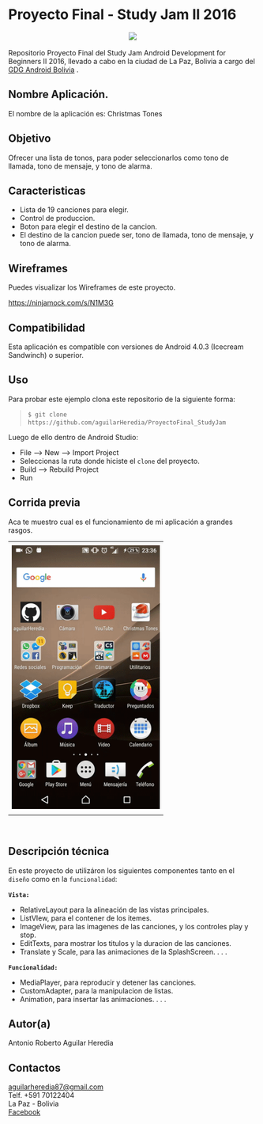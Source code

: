 Proyecto Final - Study Jam II 2016
===
<div align="center">
    <center>
        <img src="http://developerstudyjams.com/images/masthead.png" width="400px"/>
    </center>
</div>

Repositorio Proyecto Final del Study Jam Android Development for Beginners II 2016, llevado a cabo en la ciudad de La Paz, Bolivia a cargo del <a target="_blank" href="http://www.gdg.androidbolivia.com">GDG Android Bolivia</a> .

Nombre Aplicación.
---
El nombre de la aplicación es: Christmas Tones

Objetivo
---
Ofrecer una lista de tonos, para poder seleccionarlos como tono de llamada, tono de mensaje, y tono de alarma.

Caracteristicas
---
* Lista de 19 canciones para elegir.
* Control de produccion.
* Boton para elegir el destino de la cancion.
* El destino de la cancion puede ser, tono de llamada, tono de mensaje, y tono de alarma.

Wireframes
---
Puedes visualizar los Wireframes de este proyecto.

https://ninjamock.com/s/N1M3G

Compatibilidad
---
Esta aplicación es compatible con versiones de Android 4.0.3 (Icecream Sandwinch) o superior.

Uso
---------
Para probar este ejemplo clona este repositorio de la siguiente forma:
>
>     $ git clone https://github.com/aguilarHeredia/ProyectoFinal_StudyJam

Luego de ello dentro de Android Studio:

* File --> New --> Import Project 
* Seleccionas la ruta donde hiciste el `clone` del proyecto.
* Build --> Rebuild Project
* Run 

Corrida previa
---
Aca te muestro cual es el funcionamiento de mi aplicación a grandes rasgos.
<div align="center">
    <center>
        <table border="0">
            <tr>
                <td> </td>
            </tr>
            <tr>
                <td><img src="/img/im.gif" width="300"></td>
            </tr>
            <tr>
                <td> </td>
            </tr>
        </table>
    </center>
</div>
<br>

Descripción técnica
---
En este proyecto de utilizáron los siguientes componentes tanto en el `diseño` como en la `funcionalidad`:

**`Vista:`**
* RelativeLayout para la alineación de las vistas principales.
* ListVIew, para el contener de los itemes.
* ImageView, para las imagenes de las canciones, y los controles play y stop.
* EditTexts, para mostrar los titulos y la duracion de las canciones.
* Translate y Scale, para las animaciones de la SplashScreen.
.
.
.

**`Funcionalidad:`**
* MediaPlayer, para reproducir y detener las canciones.
* CustomAdapter, para la manipulacion de listas.
* Animation, para insertar las animaciones.
.
.
.

Autor(a)
---
Antonio Roberto Aguilar Heredia

Contactos
---
aguilarheredia87@gmail.com<br>
Telf. +591 70122404<br>
La Paz - Bolivia<br>
[Facebook](https://www.facebook.com/aguilarheredia)
